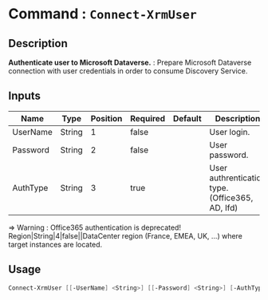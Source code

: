 ﻿# Command : `Connect-XrmUser` 

## Description

**Authenticate user to Microsoft Dataverse.** : Prepare Microsoft Dataverse connection with user credentials in order to consume Discovery Service.

## Inputs

Name|Type|Position|Required|Default|Description
----|----|--------|--------|-------|-----------
UserName|String|1|false||User login.
Password|String|2|false||User password.
AuthType|String|3|true||User authrentication type. (Office365, AD, Ifd)
=> Warning : Office365 authentication is deprecated!
Region|String|4|false||DataCenter region (France, EMEA, UK, ...) where target instances are located.


## Usage

```Powershell 
Connect-XrmUser [[-UserName] <String>] [[-Password] <String>] [-AuthType] <String> [[-Region] <String>] [<CommonParameters>]
``` 


